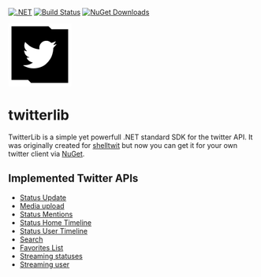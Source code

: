 [![.NET](https://github.com/sebagomez/twitterlib/actions/workflows/dotnet.yaml/badge.svg?branch=master)](https://github.com/sebagomez/twitterlib/actions/workflows/dotnet.yaml)
[![Build Status](https://dev.azure.com/sebagomez/twitterlib/_apis/build/status/sebagomez.twitterlib?branchName=master)](https://dev.azure.com/sebagomez/twitterlib/_build/latest?definitionId=12&branchName=master)
[![NuGet Downloads](https://img.shields.io/nuget/dt/Sebagomez.TwitterLib.svg?label=NuGet%20downloads)](https://www.nuget.org/packages/Sebagomez.TwitterLib/)

![](./TwitterLib.png?raw=true)

# twitterlib
TwitterLib is a simple yet powerfull .NET standard SDK for the twitter API. It was originally created for [shelltwit](https://github.com/sebagomez/shelltwit) but now you can get it for your own twitter client via [NuGet](https://www.nuget.org/packages/Sebagomez.TwitterLib/).

## Implemented Twitter APIs

- [Status Update](https://developer.twitter.com/en/docs/tweets/post-and-engage/api-reference/post-statuses-update)  
- [Media upload](https://developer.twitter.com/en/docs/media/upload-media/api-reference/post-media-upload)
- [Status Mentions](https://developer.twitter.com/en/docs/tweets/timelines/api-reference/get-statuses-mentions_timeline)
- [Status Home Timeline](https://developer.twitter.com/en/docs/tweets/timelines/api-reference/get-statuses-home_timeline)
- [Status User Timeline](https://developer.twitter.com/en/docs/tweets/timelines/api-reference/get-statuses-user_timeline)
- [Search](https://developer.twitter.com/en/docs/tweets/search/api-reference/get-search-tweets.html)
- [Favorites List](https://developer.twitter.com/en/docs/tweets/post-and-engage/api-reference/get-favorites-list)
- [Streaming statuses](https://developer.twitter.com/en/docs/tweets/filter-realtime/api-reference/post-statuses-filter.html)
- [Streaming user](https://developer.twitter.com/en/docs/tweets/filter-realtime/guides/basic-stream-parameters)
